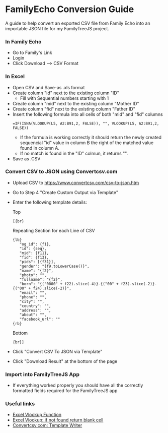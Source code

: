 # FamilyEcho Conversion Guide

A guide to help convert an exported CSV file from Family Echo into an importable JSON file for my FamilyTreeJS project.

### In Family Echo

- Go to Family's Link
- Login
- Click Download --> CSV Format

### In Excel

- Open CSV and Save-as .xls format
- Create column "id" next to the existing column "ID"
  - Fill with Sequential numbers starting with 1
- Create column "mid" next to the existing column "Mother ID"
- Create column "fid" next to the existing column "Father ID"
- Insert the following formula into all cells of both "mid" and "fid" columns
  ```
  =IF(ISNA(VLOOKUP(L5, A2:B91,2, FALSE)), "", VLOOKUP(L5, A2:B91,2, FALSE))
  ```
  - If the formula is working correctly it should return the newly created sequencial "id" value in column B the right of the matched value found in column A.
  - If no match is found in the "ID" colmun, it returns "".
- Save as .CSV

### Convert CSV to JSON using Convertcsv.com

- Upload CSV to https://www.convertcsv.com/csv-to-json.htm
- Go to Step 4 "Create Custom Output via Template"
- Enter the following template details:

  Top

  ```
  [{br}
  ```

  Repeating Section for each Line of CSV

  ```
  {lb}
     "og_id": {f1},
     "id": {seq},
     "mid": {f11},
     "fid": {f13},
     "pids": [{f31}],
     "gender": "{f9.toLowerCase()}",
     "name": "{f2}",
     "photo": "",
     "fullname": "{f2}",
     "born": "{("0000" + f22).slice(-4)}-{("00" + f23).slice(-2)}-{("00" + f24).slice(-2)}",
     "email": "",
     "phone": "",
     "city": "",
     "country": "",
     "address": "",
     "about": "",
     "facebook_url": ""
  {rb}
  ```

  Bottom

  ```
  {br}]
  ```

- Click "Convert CSV To JSON via Template"
- Click "Download Result" at the bottom of the page

### Import into FamilyTreeJS App

- If everything worked properly you should have all the correctly formatted fields required for the FamilyTreeJS app

### Useful links

- [Excel Vlookup Function](https://support.microsoft.com/en-us/office/vlookup-function-0bbc8083-26fe-4963-8ab8-93a18ad188a1)
- [Excel Vlookup: if not found return blank cell](<https://www.ablebits.com/office-addins-blog/if-vlookup-excel/#:~:text=Excel%20Vlookup%3A%20if%20not%20found%20return%20blank%20cell,%22%2C%20VLOOKUP(%E2%80%A6)>)
- [Convertcsv.com: Template Writer](https://www.convertcsv.com/csv-to-template-output.htm#tWriter)
